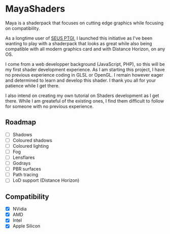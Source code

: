 # MayaShaders
Maya is a shaderpack that focuses on cutting edge graphics while focusing on compatibility. 

As a longtime user of [SEUS PTGI](https://www.sonicether.com/seus/), I launched this initiative as I've been wanting to play with a shaderpack that looks as great while also being compatible with all modern graphics card and with Distance Horizon, on any OS. 

I come from a web developper background (JavaScript, PHP), so this will be my first shader development experience. As I am starting this project, I have no previous experience coding in GLSL or OpenGL. I remain however eager and determined to learn and develop this shader. I thank you all for your patience while I get there. 

I also intend on creating my own tutorial on Shaders development as I get there. While I am greateful of the existing ones, I find them difficult to follow for someone with no previous experience. 

## Roadmap
- [ ] Shadows
- [ ] Coloured shadows
- [ ] Coloured lighting
- [ ] Fog
- [ ] Lensflares
- [ ] Godrays
- [ ] PBR surfaces
- [ ] Path tracing
- [ ] LoD support (Distance Horizon)

## Compatibility
- [x] NVidia
- [x] AMD
- [x] Intel
- [x] Apple Silicon
